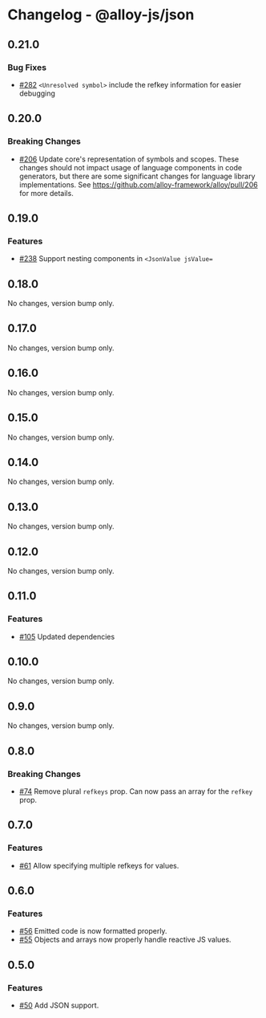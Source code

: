 # Changelog - @alloy-js/json

## 0.21.0

### Bug Fixes

- [#282](https://github.com/alloy-framework/alloy/pull/282) `<Unresolved symbol>` include the refkey information for easier debugging


## 0.20.0

### Breaking Changes

- [#206](https://github.com/alloy-framework/alloy/pull/206) Update core's representation of symbols and scopes. These changes should not impact usage of language components in code generators, but there are some significant changes for language library implementations. See https://github.com/alloy-framework/alloy/pull/206 for more details.


## 0.19.0

### Features

- [#238](https://github.com/alloy-framework/alloy/pull/238) Support nesting components in `<JsonValue jsValue=`


## 0.18.0

No changes, version bump only.

## 0.17.0

No changes, version bump only.

## 0.16.0

No changes, version bump only.

## 0.15.0

No changes, version bump only.

## 0.14.0

No changes, version bump only.

## 0.13.0

No changes, version bump only.

## 0.12.0

No changes, version bump only.

## 0.11.0

### Features

- [#105](https://github.com/alloy-framework/alloy/pull/105) Updated dependencies


## 0.10.0

No changes, version bump only.

## 0.9.0

No changes, version bump only.

## 0.8.0

### Breaking Changes

- [#74](https://github.com/alloy-framework/alloy/pull/74) Remove plural `refkeys` prop. Can now pass an array for the `refkey` prop.


## 0.7.0

### Features

- [#61](https://github.com/alloy-framework/alloy/pull/61) Allow specifying multiple refkeys for values.


## 0.6.0

### Features

- [#56](https://github.com/alloy-framework/alloy/pull/56) Emitted code is now formatted properly.
- [#55](https://github.com/alloy-framework/alloy/pull/55) Objects and arrays now properly handle reactive JS values.




## 0.5.0

### Features

- [#50](https://github.com/alloy-framework/alloy/pull/50) Add JSON support.

